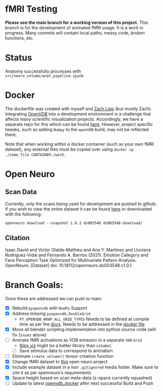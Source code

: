 # fMRI Testing
**Please see the main branch for a working version of this project.**
This branch is for the development of animated fMRI usage. It is a work in progress. Many commits will contain local paths, messy code, broken functions, etc.

# Status
Anatomy successfully processes with `src/neuro_volume/anat_pipeline.ipynb`

# Docker
The dockerfile was created with myself and [Zach Lipp](https://github.com/zachlipp) (but mostly Zach). Integrating [OpenVDB](https://www.openvdb.org/) into a development environment is a challenge that affects many scientific visualization projects. Accordingly, we have a separate repo for this which can be found [here](https://github.com/joachimbbp/openvdb_docker). However, project specific tweaks, such as adding `Numpy` to the `openVDB` build, may not be reflected there.

Note that when working within a docker container (such as your own fMRI dataset), any external files must be copied over using `docker cp ./some_file CONTAINER:/work`.

# Open Neuro
## Scan Data
Currently, only the scans being used for development are pushed to github. If you wish to view the entire dataset it can be found [here](https://openneuro.org/datasets/ds003548/versions/1.0.1) or downloaded with the following:

 `openneuro download --snapshot 1.0.1 ds003548 ds003548-download/`
## Citation
Isaac David and Victor Olalde-Mathieu and Ana Y. Martínez and Lluviana Rodríguez-Vidal and Fernando A. Barrios (2021). Emotion Category and Face Perception Task Optimized for Multivariate Pattern Analysis. OpenNeuro. [Dataset] doi: 10.18112/openneuro.ds003548.v1.0.1

# Branch Goals:
Once these are addressed we can push to main:
- [x] Rebuild `pyopenvdb` with `NumPy` Support
- [x] Address missing `pyopenvdb.DoubleGrid`
    - `PY_OPENVDB_WRAP_ALL_GRID_TYPES` Needs to be defined at compile time as per the [docs](https://www.openvdb.org/documentation/doxygen/python.html). Needs to be addressed in the [docker file](https://github.com/joachimbbp/openvdb_docker)
- [x] Move all blender scripting implementation into python source code (will fix `Issues` above)
- [ ] Animate fMRI activations as VDB emission in a separate `VDB` `Grid`
    - [Nipy viz](https://nipy.org/nipy/labs/viz.html) might be a better library than `nibabel`
    - [ ] Save stimulus data to correspond to animation
- [ ] Eliminate `create_volume()` tensor creation function 
- [x] Change fMRI dataset to [this](https://openneuro.org/datasets/ds003548/versions/1.0.1) open neuro project
- [x] Include example dataset in a non `.gitignored` media folder. Make sure to cite it as per openneuro's requirements
- [x] Space height based on scan meta-data (z-space currently squashed)
- [ ] Update to latest [openvdb_docker](https://github.com/joachimbbp/openvdb_docker) after next successful Build and Push